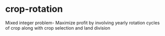 # crop-rotation
Mixed integer problem- Maximize profit by involving yearly rotation cycles of crop along with crop selection and land division
